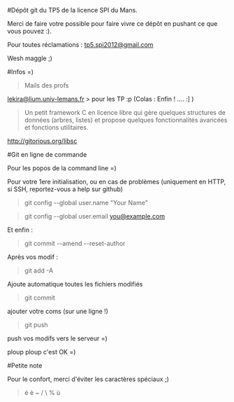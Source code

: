 #Dépôt git du TP5 de la licence SPI du Mans. 

Merci de faire votre possible pour faire vivre ce dépôt en pushant ce que vous pouvez :).

Pour toutes réclamations : tp5.spi2012@gmail.com

Wesh maggle ;)

#Infos =)

> Mails des profs

lekira@lium.univ-lemans.fr > pour les TP :p (Colas : Enfin ! .... :] )

> Un petit framework C en licence libre qui gère quelques structures de données (arbres, listes) et propose quelques fonctionnalités avancées et fonctions utilitaires.

http://gitorious.org/libsc


#Git en ligne de commande

Pour les popos de la command line =)

Pour votre 1ere initialisation, ou en cas de problèmes (uniquement en HTTP, si SSH, reportez-vous a help sur github)

> git config --global user.name "Your Name"

> git config --global user.email you@example.com

Et enfin :

> git commit --amend --reset-author

Après vos modif :

> git add -A

Ajoute automatique toutes les fichiers modifiés

> git commit

ajouter votre coms (sur une ligne !)

> git push

push vos modifs vers le serveur =)

ploup ploup c'est OK =)

#Petite note

Pour le confort, merci d'éviter les caractères spéciaux ;)

> é è ~ / \ % ù 
